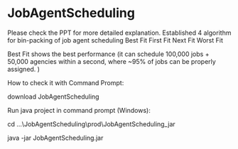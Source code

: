 # JobAgentScheduling
Please check the PPT for more detailed explanation.
Established 4 algorithm for bin-packing of job agent scheduling
Best Fit
First Fit
Next Fit
Worst Fit

Best Fit shows the best performance (it can schedule 100,000 jobs + 50,000 agencies within a second, where ~95% of jobs can be properly assigned. )

How to check it with Command Prompt:

download JobAgentScheduling

Run java project in command prompt (Windows):



cd ...\JobAgentScheduling\prod\JobAgentScheduling_jar



java -jar JobAgentScheduling.jar




